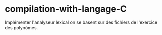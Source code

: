 # compilation-with-langage-C
Implémenter l'analyseur lexical on se basent sur des fichiers de l'exercice des polynômes.
